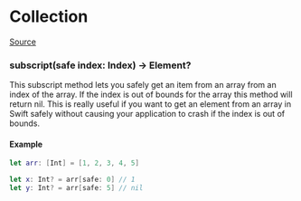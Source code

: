 # Collection

[Source](../../Sources/Einstein/Shared/Extensions/Collection+Extension.swift)

### subscript(safe index: Index) -> Element?

This subscript method lets you safely get an item from an array from an index of the array. If the index is out of bounds for the array this method will return nil. This is really useful if you want to get an element from an array in Swift safely without causing your application to crash if the index is out of bounds.

#### Example

```swift
let arr: [Int] = [1, 2, 3, 4, 5]

let x: Int? = arr[safe: 0] // 1
let y: Int? = arr[safe: 5] // nil
```

